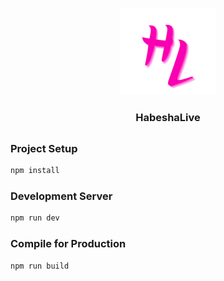 <h1 align="center"><img src="src/assets/habeshaLiveicon.svg"></h1>

<h3 align="center" style="margin: 10px 0 30px 0">HabeshaLive</h1>

### Project Setup

```sh
npm install
```

### Development Server

```sh
npm run dev
```

### Compile for Production

```sh
npm run build
```

